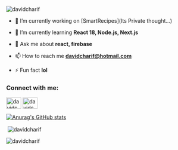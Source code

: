 <p align="left"> <img src="https://komarev.com/ghpvc/?username=davidcharif&label=Profile%20views&color=0e75b6&style=flat" alt="davidcharif" /> </p>

- 🔭 I’m currently working on [SmartRecipes](Its Private thought...)

- 🌱 I’m currently learning **React 18, Node.js, Next.js**

- 💬 Ask me about **react, firebase**

- 📫 How to reach me **davidcharif@hotmail.com**

- ⚡ Fun fact **lol**

<h3 align="left">Connect with me:</h3>
<p align="left">
<a href="https://linkedin.com/in/davidcharif" target="blank"><img align="center" src="https://raw.githubusercontent.com/rahuldkjain/github-profile-readme-generator/master/src/images/icons/Social/linked-in-alt.svg" alt="davidcharif" height="30" width="40" /></a>
<a href="https://www.hackerrank.com/davidcharif" target="blank"><img align="center" src="https://raw.githubusercontent.com/rahuldkjain/github-profile-readme-generator/master/src/images/icons/Social/hackerrank.svg" alt="davidcharif" height="30" width="40" /></a>
</p>

[![Anurag's GitHub stats](https://github-readme-stats.vercel.app/api?username=davidcharif)](https://github.com/anuraghazra/github-readme-stats)

<p>&nbsp;<img align="center" src="https://github-readme-stats.vercel.app/api?username=davidcharif&show_icons=true&theme=radical&title_color=ff0000&locale=en" alt="davidcharif" /></p>

<p><img align="center" src="https://github-readme-streak-stats.herokuapp.com/?user=davidcharif&" alt="davidcharif" /></p>
